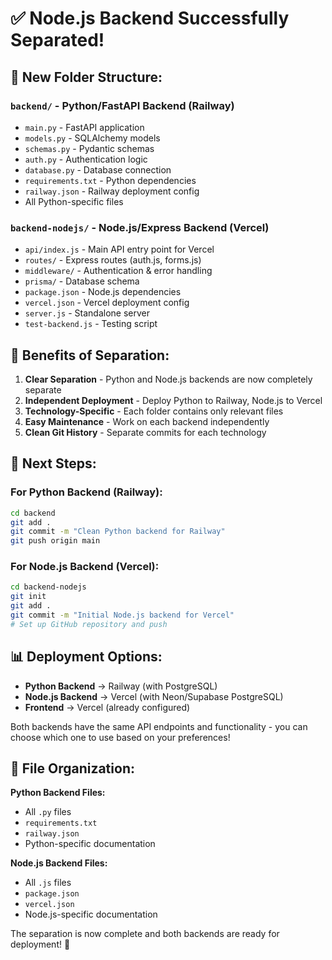 # ✅ Node.js Backend Successfully Separated!

## 📁 **New Folder Structure:**

### **`backend/` - Python/FastAPI Backend (Railway)**
- `main.py` - FastAPI application
- `models.py` - SQLAlchemy models
- `schemas.py` - Pydantic schemas
- `auth.py` - Authentication logic
- `database.py` - Database connection
- `requirements.txt` - Python dependencies
- `railway.json` - Railway deployment config
- All Python-specific files

### **`backend-nodejs/` - Node.js/Express Backend (Vercel)**
- `api/index.js` - Main API entry point for Vercel
- `routes/` - Express routes (auth.js, forms.js)
- `middleware/` - Authentication & error handling
- `prisma/` - Database schema
- `package.json` - Node.js dependencies
- `vercel.json` - Vercel deployment config
- `server.js` - Standalone server
- `test-backend.js` - Testing script

## 🎯 **Benefits of Separation:**

1. **Clear Separation** - Python and Node.js backends are now completely separate
2. **Independent Deployment** - Deploy Python to Railway, Node.js to Vercel
3. **Technology-Specific** - Each folder contains only relevant files
4. **Easy Maintenance** - Work on each backend independently
5. **Clean Git History** - Separate commits for each technology

## 🚀 **Next Steps:**

### **For Python Backend (Railway):**
```bash
cd backend
git add .
git commit -m "Clean Python backend for Railway"
git push origin main
```

### **For Node.js Backend (Vercel):**
```bash
cd backend-nodejs
git init
git add .
git commit -m "Initial Node.js backend for Vercel"
# Set up GitHub repository and push
```

## 📊 **Deployment Options:**

- **Python Backend** → Railway (with PostgreSQL)
- **Node.js Backend** → Vercel (with Neon/Supabase PostgreSQL)
- **Frontend** → Vercel (already configured)

Both backends have the same API endpoints and functionality - you can choose which one to use based on your preferences!

## 🔧 **File Organization:**

**Python Backend Files:**
- All `.py` files
- `requirements.txt`
- `railway.json`
- Python-specific documentation

**Node.js Backend Files:**
- All `.js` files
- `package.json`
- `vercel.json`
- Node.js-specific documentation

The separation is now complete and both backends are ready for deployment! 🎉
